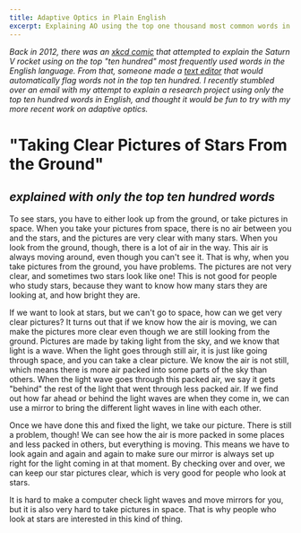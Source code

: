 ```yaml
---
title: Adaptive Optics in Plain English
excerpt: Explaining AO using the top one thousand most common words in English (inspired by <a href="http://xkcd.com/1133/">xkcd</a>)
---
```


*Back in 2012, there was an [xkcd comic](http://xkcd.com/1133/) that attempted to explain the Saturn V rocket using on the top "ten hundred" most frequently used words in the English language. From that, someone made a [text editor](http://splasho.com/upgoer5/) that would automatically flag words not in the top ten hundred. I recently stumbled over an email with my attempt to explain a research project using only the top ten hundred words in English, and thought it would be fun to try with my more recent work on adaptive optics.*

# "Taking Clear Pictures of Stars From the Ground"
## *explained with only the top ten hundred words*

To see stars, you have to either look up from the ground, or take pictures in space. When you take your pictures from space, there is no air between you and the stars, and the pictures are very clear with many stars. When you look from the ground, though, there is a lot of air in the way. This air is always moving around, even though you can't see it. That is why, when you take pictures from the ground, you have problems. The pictures are not very clear, and sometimes two stars look like one! This is not good for people who study stars, because they want to know how many stars they are looking at, and how bright they are.

If we want to look at stars, but we can't go to space, how can we get very clear pictures? It turns out that if we know how the air is moving, we can make the pictures more clear even though we are still looking from the ground. Pictures are made by taking light from the sky, and we know that light is a wave. When the light goes through still air, it is just like going through space, and you can take a clear picture. We know the air is not still, which means there is more air packed into some parts of the sky than others. When the light wave goes through this packed air, we say it gets "behind" the rest of the light that went through less packed air. If we find out how far ahead or behind the light waves are when they come in, we can use a mirror to bring the different light waves in line with each other.

Once we have done this and fixed the light, we take our picture. There is still a problem, though! We can see how the air is more packed in some places and less packed in others, but everything is moving. This means we have to look again and again and again to make sure our mirror is always set up right for the light coming in at that moment. By checking over and over, we can keep our star pictures clear, which is very good for people who look at stars.

It is hard to make a computer check light waves and move mirrors for you, but it is also very hard to take pictures in space. That is why people who look at stars are interested in this kind of thing.